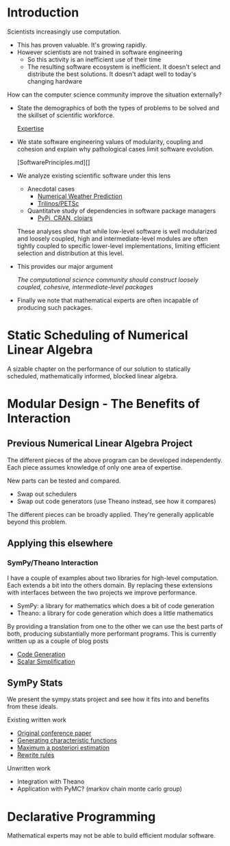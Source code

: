 
Introduction
============

Scientists increasingly use computation.

*   This has proven valuable.  It's growing rapidly.
*   However scientists are not trained in software engineering
    -   So this activity is an inefficient use of their time
    -   The resulting software ecosystem is inefficient.  It doesn't select and 
        distribute the best solutions.  It doesn't adapt well to today's 
        changing hardware

How can the computer science community improve the situation externally?

*   State the demographics of both the types of problems to be solved and the skillset of scientific workforce.  

    [Expertise](expertise.md)

*   We state software engineering values of modularity, coupling and cohesion and explain why pathological cases limit software evolution.

    [SoftwarePrinciples.md][]

*   We analyze existing scientific software under this lens
    -   Anecdotal cases 
        -   [Numerical Weather Prediction](nwp.md)
        -   [Trilinos/PETSc](trilinos-petsc.md)
    -   Quantitatve study of dependencies in software package managers 
        *   [PyPi, CRAN, clojars](package-managers.md)

    These analyses show that while low-level software is well modularized and loosely coupled, high and intermediate-level modules are often tightly coupled to specific lower-level implementations, limiting efficient selection and distribution at this level.

*   This provides our major argument

    *The computational science community should construct
     loosely coupled, cohesive, intermediate-level packages*

*   Finally we note that mathematical experts are often incapable of producing such packages. 

Static Scheduling of Numerical Linear Algebra
=============================================

A sizable chapter on the performance of our solution to statically scheduled, mathematically informed, blocked linear algebra.

Modular Design - The Benefits of Interaction
============================================

Previous Numerical Linear Algebra Project
-----------------------------------------

The different pieces of the above program can be developed independently.  Each piece assumes knowledge of only one area of expertise.

New parts can be tested and compared. 

*   Swap out schedulers
*   Swap out code generators (use Theano instead, see how it compares)

The different pieces can be broadly applied.  They're generally applicable beyond this problem.


Applying this elsewhere
-----------------------

### SymPy/Theano Interaction

I have a couple of examples about two libraries for high-level computation.  Each extends a bit into the others domain.  By replacing these extensions with interfaces between the two projects we improve performance.

*   SymPy:  a library for mathematics which does a bit of code generation
*   Theano: a library for code generation which does a little mathematics

By providing a translation from one to the other we can use the best parts of both, producing substantially more performant programs.  This is currently written up as a couple of blog posts

*   [Code Generation](http://mrocklin.github.com/blog/work/2013/03/19/SymPy-Theano-part-1)
*   [Scalar Simplification](http://mrocklin.github.com/blog/work/2013/03/28/SymPy-Theano-part-2)

SymPy Stats
-----------

We present the sympy.stats project and see how it fits into and benefits from these ideals.

Existing written work

*   [Original conference paper](http://people.cs.uchicago.edu/~mrocklin/tempspace/scipy2012-sympystats-paper.pdf)
*   [Generating characteristic functions](http://matthewrocklin.com/blog/work/2012/12/03/Characteristic-Functions/)
*   [Maximum a posteriori estimation](http://matthewrocklin.com/blog/work/2013/02/25/MaximumAposteriori/)
*   [Rewrite rules](http://matthewrocklin.com/blog/work/2012/12/11/Statistical-Simplification/)

Unwritten work

*   Integration with Theano
*   Application with PyMC? (markov chain monte carlo group)


Declarative Programming
=======================

Mathematical experts may not be able to build efficient modular software.  
